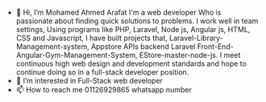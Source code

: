 - 👋 Hi, I’m Mohamed Ahmed Arafat 
I'm a web developer  Who is passionate about 
finding quick solutions to problems. 
I work well in team settings, 
Using programs like  PHP, Laravel, 
Node js, Angular js, HTML, CSS
 and Javascript, I have built projects that,
 Laravel-Library-Management-system,
Appstore APIs backend Laravel 
Front-End-Angular-Gym-Management-System,
 EStore-master-node-js. 
I meet continuous high web design and development standards
 and hope to continue doing so in a full-stack developer position.
- 👀 I’m interested in Full-Stack web developer 
- 📫 How to reach me 01126929865 whatsapp number 

<!---
Arafat77mo/Arafat77mo is a ✨ special ✨ repository because its `README.md` (this file) appears on your GitHub profile.
You can click the Preview link to take a look at your changes.
--->
